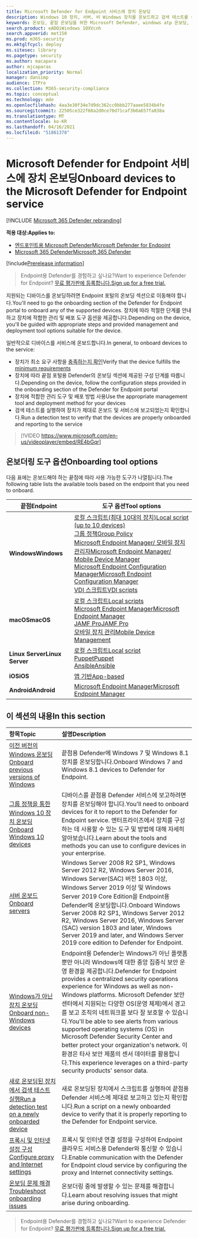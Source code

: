 ```yaml
---
title: Microsoft Defender for Endpoint 서비스에 장치 온보딩
description: Windows 10 장치, 서버, 비 Windows 장치를 온보드하고 검색 테스트를 실행하는 방법을 배워야 합니다.
keywords: 온보딩, 끝점 온보딩을 위한 Microsoft Defender, windows atp 온보딩, sccm, 그룹 정책, mdm, 로컬 스크립트, 검색 테스트
search.product: eADQiWindows 10XVcnh
search.appverid: met150
ms.prod: m365-security
ms.mktglfcycl: deploy
ms.sitesec: library
ms.pagetype: security
ms.author: macapara
author: mjcaparas
localization_priority: Normal
manager: dansimp
audience: ITPro
ms.collection: M365-security-compliance
ms.topic: conceptual
ms.technology: mde
ms.openlocfilehash: 4aa3e30f34e7d9dc362cc0bbb277aaee5834b4fe
ms.sourcegitcommit: 22505ce322f68a2d0ce70d71caf3b0a657fa838a
ms.translationtype: MT
ms.contentlocale: ko-KR
ms.lasthandoff: 04/16/2021
ms.locfileid: "51861378"
---
```

# <a name="onboard-devices-to-the-microsoft-defender-for-endpoint-service"></a><span data-ttu-id="9a526-104">Microsoft Defender for Endpoint 서비스에 장치 온보딩</span><span class="sxs-lookup"><span data-stu-id="9a526-104">Onboard devices to the Microsoft Defender for Endpoint service</span></span>

[!INCLUDE [Microsoft 365 Defender rebranding](../../includes/microsoft-defender.md)]

<span data-ttu-id="9a526-105">**적용 대상:**</span><span class="sxs-lookup"><span data-stu-id="9a526-105">**Applies to:**</span></span>
- [<span data-ttu-id="9a526-106">엔드포인트용 Microsoft Defender</span><span class="sxs-lookup"><span data-stu-id="9a526-106">Microsoft Defender for Endpoint</span></span>](https://go.microsoft.com/fwlink/p/?linkid=2154037)
- [<span data-ttu-id="9a526-107">Microsoft 365 Defender</span><span class="sxs-lookup"><span data-stu-id="9a526-107">Microsoft 365 Defender</span></span>](https://go.microsoft.com/fwlink/?linkid=2118804)

[!include[Prerelease information](../../includes/prerelease.md)]

><span data-ttu-id="9a526-108">Endpoint용 Defender를 경험하고 싶나요?</span><span class="sxs-lookup"><span data-stu-id="9a526-108">Want to experience Defender for Endpoint?</span></span> [<span data-ttu-id="9a526-109">무료 평가판에 등록합니다.</span><span class="sxs-lookup"><span data-stu-id="9a526-109">Sign up for a free trial.</span></span>](https://www.microsoft.com/microsoft-365/windows/microsoft-defender-atp?ocid=docs-wdatp-onboardconfigure-abovefoldlink)

<span data-ttu-id="9a526-110">지원되는 디바이스를 온보딩하려면 Endpoint 포털의 온보딩 섹션으로 이동해야 합니다.</span><span class="sxs-lookup"><span data-stu-id="9a526-110">You'll need to go the onboarding section of the Defender for Endpoint portal to onboard any of the supported devices.</span></span> <span data-ttu-id="9a526-111">장치에 따라 적절한 단계를 안내하고 장치에 적합한 관리 및 배포 도구 옵션을 제공합니다.</span><span class="sxs-lookup"><span data-stu-id="9a526-111">Depending on the device, you'll be guided with appropriate steps and provided management and deployment tool options suitable for the device.</span></span> 

<span data-ttu-id="9a526-112">일반적으로 디바이스를 서비스에 온보드합니다.</span><span class="sxs-lookup"><span data-stu-id="9a526-112">In general, to onboard devices to the service:</span></span>

- <span data-ttu-id="9a526-113">장치가 최소 요구 사항을 [충족하는지 확인](minimum-requirements.md)</span><span class="sxs-lookup"><span data-stu-id="9a526-113">Verify that the device fulfills the [minimum requirements](minimum-requirements.md)</span></span>
- <span data-ttu-id="9a526-114">장치에 따라 끝점 포털용 Defender의 온보딩 섹션에 제공된 구성 단계를 따릅니다.</span><span class="sxs-lookup"><span data-stu-id="9a526-114">Depending on the device, follow the configuration steps provided in the onboarding section of the Defender for Endpoint portal</span></span>
- <span data-ttu-id="9a526-115">장치에 적합한 관리 도구 및 배포 방법 사용</span><span class="sxs-lookup"><span data-stu-id="9a526-115">Use the appropriate management tool and deployment method for your devices</span></span>
- <span data-ttu-id="9a526-116">검색 테스트를 실행하여 장치가 제대로 온보드 및 서비스에 보고되었는지 확인합니다.</span><span class="sxs-lookup"><span data-stu-id="9a526-116">Run a detection test to verify that the devices are properly onboarded and reporting to the service</span></span>

>[!VIDEO https://www.microsoft.com/en-us/videoplayer/embed/RE4bGqr]

## <a name="onboarding-tool-options"></a><span data-ttu-id="9a526-117">온보더링 도구 옵션</span><span class="sxs-lookup"><span data-stu-id="9a526-117">Onboarding tool options</span></span>
<span data-ttu-id="9a526-118">다음 표에는 온보드해야 하는 끝점에 따라 사용 가능한 도구가 나열됩니다.</span><span class="sxs-lookup"><span data-stu-id="9a526-118">The following table lists the available tools based on the endpoint that you need to onboard.</span></span>

| <span data-ttu-id="9a526-119">끝점</span><span class="sxs-lookup"><span data-stu-id="9a526-119">Endpoint</span></span>     | <span data-ttu-id="9a526-120">도구 옵션</span><span class="sxs-lookup"><span data-stu-id="9a526-120">Tool options</span></span>                       |
|--------------|------------------------------------------|
| <span data-ttu-id="9a526-121">**Windows**</span><span class="sxs-lookup"><span data-stu-id="9a526-121">**Windows**</span></span>  |  [<span data-ttu-id="9a526-122">로컬 스크립트(최대 10대의 장치)</span><span class="sxs-lookup"><span data-stu-id="9a526-122">Local script (up to 10 devices)</span></span>](configure-endpoints-script.md) <br>  [<span data-ttu-id="9a526-123">그룹 정책</span><span class="sxs-lookup"><span data-stu-id="9a526-123">Group Policy</span></span>](configure-endpoints-gp.md) <br>  [<span data-ttu-id="9a526-124">Microsoft Endpoint Manager/ 모바일 장치 관리자</span><span class="sxs-lookup"><span data-stu-id="9a526-124">Microsoft Endpoint Manager/ Mobile Device Manager</span></span>](configure-endpoints-mdm.md) <br>   [<span data-ttu-id="9a526-125">Microsoft Endpoint Configuration Manager</span><span class="sxs-lookup"><span data-stu-id="9a526-125">Microsoft Endpoint Configuration Manager</span></span>](configure-endpoints-sccm.md) <br> [<span data-ttu-id="9a526-126">VDI 스크립트</span><span class="sxs-lookup"><span data-stu-id="9a526-126">VDI scripts</span></span>](configure-endpoints-vdi.md)   |
| <span data-ttu-id="9a526-127">**macOS**</span><span class="sxs-lookup"><span data-stu-id="9a526-127">**macOS**</span></span>    | [<span data-ttu-id="9a526-128">로컬 스크립트</span><span class="sxs-lookup"><span data-stu-id="9a526-128">Local scripts</span></span>](mac-install-manually.md) <br> [<span data-ttu-id="9a526-129">Microsoft Endpoint Manager</span><span class="sxs-lookup"><span data-stu-id="9a526-129">Microsoft Endpoint Manager</span></span>](mac-install-with-intune.md) <br> [<span data-ttu-id="9a526-130">JAMF Pro</span><span class="sxs-lookup"><span data-stu-id="9a526-130">JAMF Pro</span></span>](mac-install-with-jamf.md) <br> [<span data-ttu-id="9a526-131">모바일 장치 관리</span><span class="sxs-lookup"><span data-stu-id="9a526-131">Mobile Device Management</span></span>](mac-install-with-other-mdm.md) |
| <span data-ttu-id="9a526-132">**Linux Server**</span><span class="sxs-lookup"><span data-stu-id="9a526-132">**Linux Server**</span></span> | [<span data-ttu-id="9a526-133">로컬 스크립트</span><span class="sxs-lookup"><span data-stu-id="9a526-133">Local script</span></span>](linux-install-manually.md) <br> [<span data-ttu-id="9a526-134">Puppet</span><span class="sxs-lookup"><span data-stu-id="9a526-134">Puppet</span></span>](linux-install-with-puppet.md) <br> [<span data-ttu-id="9a526-135">Ansible</span><span class="sxs-lookup"><span data-stu-id="9a526-135">Ansible</span></span>](linux-install-with-ansible.md)|
| <span data-ttu-id="9a526-136">**iOS**</span><span class="sxs-lookup"><span data-stu-id="9a526-136">**iOS**</span></span>      | [<span data-ttu-id="9a526-137">앱 기반</span><span class="sxs-lookup"><span data-stu-id="9a526-137">App-based</span></span>](ios-install.md)                                |
| <span data-ttu-id="9a526-138">**Android**</span><span class="sxs-lookup"><span data-stu-id="9a526-138">**Android**</span></span>  | [<span data-ttu-id="9a526-139">Microsoft Endpoint Manager</span><span class="sxs-lookup"><span data-stu-id="9a526-139">Microsoft Endpoint Manager</span></span>](android-intune.md)               | 




## <a name="in-this-section"></a><span data-ttu-id="9a526-140">이 섹션의 내용</span><span class="sxs-lookup"><span data-stu-id="9a526-140">In this section</span></span>
<span data-ttu-id="9a526-141">항목</span><span class="sxs-lookup"><span data-stu-id="9a526-141">Topic</span></span> | <span data-ttu-id="9a526-142">설명</span><span class="sxs-lookup"><span data-stu-id="9a526-142">Description</span></span>
:---|:---
[<span data-ttu-id="9a526-143">이전 버전의 Windows 온보딩</span><span class="sxs-lookup"><span data-stu-id="9a526-143">Onboard previous versions of Windows</span></span>](onboard-downlevel.md)| <span data-ttu-id="9a526-144">끝점용 Defender에 Windows 7 및 Windows 8.1 장치를 온보딩합니다.</span><span class="sxs-lookup"><span data-stu-id="9a526-144">Onboard Windows 7 and Windows 8.1 devices to Defender for Endpoint.</span></span> 
[<span data-ttu-id="9a526-145">그룹 정책을 통한 Windows 10 장치 온보딩</span><span class="sxs-lookup"><span data-stu-id="9a526-145">Onboard Windows 10 devices</span></span>](configure-endpoints.md) | <span data-ttu-id="9a526-146">디바이스를 끝점용 Defender 서비스에 보고하려면 장치를 온보딩해야 합니다.</span><span class="sxs-lookup"><span data-stu-id="9a526-146">You'll need to onboard devices for it to report to the Defender for Endpoint service.</span></span> <span data-ttu-id="9a526-147">엔터프라이즈에서 장치를 구성하는 데 사용할 수 있는 도구 및 방법에 대해 자세히 알아보습니다.</span><span class="sxs-lookup"><span data-stu-id="9a526-147">Learn about the tools and methods you can use to configure devices in your enterprise.</span></span>
[<span data-ttu-id="9a526-148">서버 온보드</span><span class="sxs-lookup"><span data-stu-id="9a526-148">Onboard servers</span></span>](configure-server-endpoints.md) |  <span data-ttu-id="9a526-149">Windows Server 2008 R2 SP1, Windows Server 2012 R2, Windows Server 2016, Windows Server(SAC) 버전 1803 이상, Windows Server 2019 이상 및 Windows Server 2019 Core Edition을 Endpoint용 Defender에 온보딩합니다.</span><span class="sxs-lookup"><span data-stu-id="9a526-149">Onboard Windows Server 2008 R2 SP1, Windows Server 2012 R2, Windows Server 2016, Windows Server (SAC) version 1803 and later, Windows Server 2019 and later, and Windows Server 2019 core edition to Defender for Endpoint.</span></span>
[<span data-ttu-id="9a526-150">Windows가 아닌 장치 온보딩</span><span class="sxs-lookup"><span data-stu-id="9a526-150">Onboard non-Windows devices</span></span>](configure-endpoints-non-windows.md) | <span data-ttu-id="9a526-151">Endpoint용 Defender는 Windows가 아닌 플랫폼뿐만 아니라 Windows에 대한 중앙 집중식 보안 운영 환경을 제공합니다.</span><span class="sxs-lookup"><span data-stu-id="9a526-151">Defender for Endpoint provides a centralized security operations experience for Windows as well as non-Windows platforms.</span></span> <span data-ttu-id="9a526-152">Microsoft Defender 보안 센터에서 지원되는 다양한 OS(운영 체제)에서 경고를 보고 조직의 네트워크를 보다 잘 보호할 수 있습니다.</span><span class="sxs-lookup"><span data-stu-id="9a526-152">You'll be able to see alerts from various supported operating systems (OS) in Microsoft Defender Security Center and better protect your organization's network.</span></span> <span data-ttu-id="9a526-153">이 환경은 타사 보안 제품의 센서 데이터를 활용합니다.</span><span class="sxs-lookup"><span data-stu-id="9a526-153">This experience leverages on a third-party security products' sensor data.</span></span> 
[<span data-ttu-id="9a526-154">새로 온보딩된 장치에서 검색 테스트 실행</span><span class="sxs-lookup"><span data-stu-id="9a526-154">Run a detection test on a newly onboarded device</span></span>](run-detection-test.md) | <span data-ttu-id="9a526-155">새로 온보딩된 장치에서 스크립트를 실행하여 끝점용 Defender 서비스에 제대로 보고하고 있는지 확인합니다.</span><span class="sxs-lookup"><span data-stu-id="9a526-155">Run a script on a newly onboarded device to verify that it is properly reporting to the Defender for Endpoint service.</span></span>
[<span data-ttu-id="9a526-156">프록시 및 인터넷 설정 구성</span><span class="sxs-lookup"><span data-stu-id="9a526-156">Configure proxy and Internet settings</span></span>](configure-proxy-internet.md)| <span data-ttu-id="9a526-157">프록시 및 인터넷 연결 설정을 구성하여 Endpoint 클라우드 서비스용 Defender와 통신할 수 있습니다.</span><span class="sxs-lookup"><span data-stu-id="9a526-157">Enable communication with the Defender for Endpoint cloud service by configuring the proxy and Internet connectivity settings.</span></span>
[<span data-ttu-id="9a526-158">온보딩 문제 해결</span><span class="sxs-lookup"><span data-stu-id="9a526-158">Troubleshoot onboarding issues</span></span>](troubleshoot-onboarding.md) | <span data-ttu-id="9a526-159">온보더링 중에 발생할 수 있는 문제를 해결합니다.</span><span class="sxs-lookup"><span data-stu-id="9a526-159">Learn about resolving issues that might arise during onboarding.</span></span>

><span data-ttu-id="9a526-160">Endpoint용 Defender를 경험하고 싶나요?</span><span class="sxs-lookup"><span data-stu-id="9a526-160">Want to experience Defender for Endpoint?</span></span> [<span data-ttu-id="9a526-161">무료 평가판에 등록합니다.</span><span class="sxs-lookup"><span data-stu-id="9a526-161">Sign up for a free trial.</span></span>](https://www.microsoft.com/microsoft-365/windows/microsoft-defender-atp?ocid=docs-wdatp-onboardconfigure-belowfoldlink)
